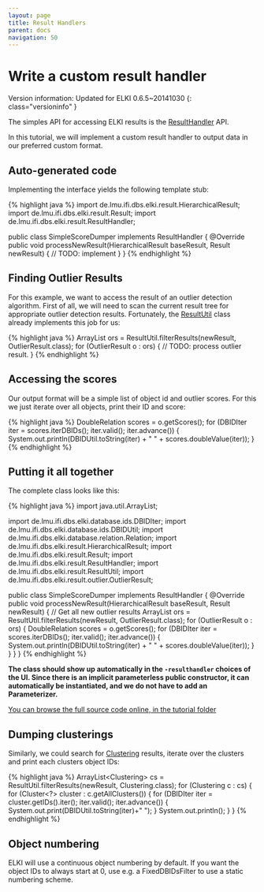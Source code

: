 ```yaml
---
layout: page
title: Result Handlers
parent: docs
navigation: 50
---
```



Write a custom result handler
=============================

Version information: Updated for ELKI 0.6.5~20141030
{: class="versioninfo" }

The simples API for accessing ELKI results is the [ResultHandler](/releases/current/doc/de/lmu/ifi/dbs/elki/result/ResultHandler.html) API.

In this tutorial, we will implement a custom result handler to output data in our preferred custom format.

Auto-generated code
-------------------

Implementing the interface yields the following template stub:

{% highlight java %}
import de.lmu.ifi.dbs.elki.result.HierarchicalResult;
import de.lmu.ifi.dbs.elki.result.Result;
import de.lmu.ifi.dbs.elki.result.ResultHandler;

public class SimpleScoreDumper implements ResultHandler {
  @Override
  public void processNewResult(HierarchicalResult baseResult, Result newResult) {
    // TODO: implement
  }
}
{% endhighlight %}

Finding Outlier Results
-----------------------

For this example, we want to access the result of an outlier detection algorithm. First of all, we will need to scan the current result tree for appropriate outlier detection results. Fortunately, the [ResultUtil](/releases/current/doc/de/lmu/ifi/dbs/elki/result/ResultUtil.html) class already implements this job for us:

{% highlight java %}
    ArrayList<OutlierResult> ors = ResultUtil.filterResults(newResult, OutlierResult.class);
    for (OutlierResult o : ors) {
      // TODO: process outlier result.
    }
{% endhighlight %}

Accessing the scores
--------------------

Our output format will be a simple list of object id and outlier scores. For this we just iterate over all objects, print their ID and score:

{% highlight java %}
      DoubleRelation scores = o.getScores();
      for (DBIDIter iter = scores.iterDBIDs(); iter.valid(); iter.advance()) {
        System.out.println(DBIDUtil.toString(iter) + " " + scores.doubleValue(iter));
      }
{% endhighlight %}

Putting it all together
-----------------------

The complete class looks like this:

{% highlight java %}
import java.util.ArrayList;

import de.lmu.ifi.dbs.elki.database.ids.DBIDIter;
import de.lmu.ifi.dbs.elki.database.ids.DBIDUtil;
import de.lmu.ifi.dbs.elki.database.relation.Relation;
import de.lmu.ifi.dbs.elki.result.HierarchicalResult;
import de.lmu.ifi.dbs.elki.result.Result;
import de.lmu.ifi.dbs.elki.result.ResultHandler;
import de.lmu.ifi.dbs.elki.result.ResultUtil;
import de.lmu.ifi.dbs.elki.result.outlier.OutlierResult;

public class SimpleScoreDumper implements ResultHandler {
  @Override
  public void processNewResult(HierarchicalResult baseResult, Result newResult) {
    // Get all new outlier results
    ArrayList<OutlierResult> ors = ResultUtil.filterResults(newResult, OutlierResult.class);
    for (OutlierResult o : ors) {
      DoubleRelation scores = o.getScores();
      for (DBIDIter iter = scores.iterDBIDs(); iter.valid(); iter.advance()) {
        System.out.println(DBIDUtil.toString(iter) + " " + scores.doubleValue(iter));
      }
    }
  }
}
{% endhighlight %}

**The class should show up automatically in the `-resulthandler` choices of the UI.
Since there is an implicit parameterless public constructor, it can automatically be instantiated, and we do not have to add an Parameterizer.**

[You can browse the full source code online, in the tutorial folder](https://github.com/elki-project/elki/blob/master/addons/tutorial/src/main/java/tutorial/outlier/SimpleScoreDumper.java)

Dumping clusterings
-------------------

Similarly, we could search for [Clustering](/releases/current/doc/de/lmu/ifi/dbs/elki/data/Clustering.html) results, iterate over the clusters and print each clusters object IDs:

{% highlight java %}
    ArrayList<Clustering<?>> cs = ResultUtil.filterResults(newResult, Clustering.class);
    for (Clustering<?> c : cs) {
      for (Cluster<?> cluster : c.getAllClusters()) {
        for (DBIDIter iter = cluster.getIDs().iter(); iter.valid(); iter.advance()) {
          System.out.print(DBIDUtil.toString(iter)+" ");
        }
        System.out.println();
      }
    }
{% endhighlight %}

Object numbering
----------------

ELKI will use a continuous object numbering by default. If you want the object IDs to always start at 0, use e.g. a FixedDBIDsFilter to use a static numbering scheme.
